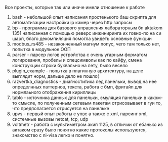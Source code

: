 Все проекты, которые так или иначе имели отношение к работе 

1) bash - небольшой опыт написания простенького баш скрипта для автоматизации настройки ip камер через http запросы
2) bp - программа для базового управления лабораторным бп aktakom 1351 написанная с помощью реверс инжиниринга их говно-по на си шарп, благо декомпиляция помогла увидеть основные функции 
3) modbus_rs485 - незаконченный магнум попус, чего там только нет, попытка в модульное ООП
4) parser - парсер логов устройства с очень угарным форматом логирования, пробелы и спецсимволы как по кайфу, смена конструкции строки буквально на лету, было весело
5) plugin_example - попытка в плагинную архитектуру, на деле выглядит норм, дальше дело не пошло(
6) razvertka_diagnostics - диагноститика лед панельки, вывод на нее определнных паттернов, текста, работа с бмп, фритайп для нормлаьного отображения кириллицы
7) tablo - источника данных для панельки, эмуляция панельки в каком-то смысле, по полученным сетевым пакетам отрисовывает в гуи то, что предполагается отрисуется на панельке
8) upvs - первый опыт работы с упвс а также с xml, парсинг xml, системные вызовы netcat, tcp, udp
9) voltmetr - работа с мультиметром акип 1125, в отличии от ебанько из актаком сразу было понятно какие протоколы используются, знакомство с ni-visa легко и понятно.


